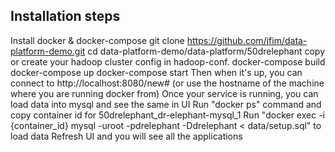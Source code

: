 ## Installation steps
Install docker & docker-compose
git clone https://github.com/jfim/data-platform-demo.git
cd data-platform-demo/data-platform/50drelephant
copy or create your hadoop cluster config in hadoop-conf.
docker-compose build
docker-compose up
docker-compose start
Then when it's up, you can connect to http://localhost:8080/new# (or use the hostname of the machine where you are running docker from)
Once your service is running, you can load data into mysql and see the same in UI
Run "docker ps" command and copy container id for 50drelephant_dr-elephant-mysql_1
Run "docker exec -i {container_id} mysql -uroot -pdrelephant -Ddrelephant < data/setup.sql" to load data
Refresh UI and you will see all the applications

